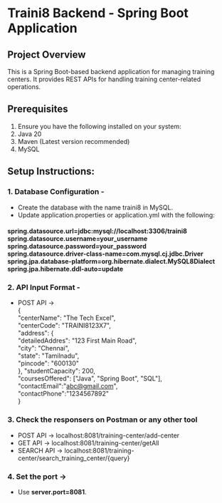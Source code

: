 # Traini8 Backend - Spring Boot Application

## Project Overview
This is a Spring Boot-based backend application for managing training centers. It provides REST APIs for handling training center-related operations.

## Prerequisites
1. Ensure you have the following installed on your system:
2. Java 20
3. Maven (Latest version recommended)
4. MySQL

## Setup Instructions:
### 1. Database Configuration -
* Create the database with the name traini8 in MySQL.
* Update application.properties or application.yml with the following:
#### 
**spring.datasource.url=jdbc:mysql://localhost:3306/traini8**
<br/>
**spring.datasource.username=your_username**
<br/>
**spring.datasource.password=your_password**
<br/>
**spring.datasource.driver-class-name=com.mysql.cj.jdbc.Driver**
<br/>
**spring.jpa.database-platform=org.hibernate.dialect.MySQL8Dialect**
<br/>
**spring.jpa.hibernate.ddl-auto=update**
<br/>

### 2. API Input Format -
* POST API -><br>
  {<br>
  "centerName": "The Tech Excel",<br>
  "centerCode": "TRAINI8123X7",<br>
  "address": {<br>
    "detailedAddres": "123 First Main Road",<br>
    "city": "Chennai",<br>
    "state": "Tamilnadu",<br>
    "pincode": "600130"<br>
  },
  "studentCapacity": 200,<br>
  "coursesOffered": ["Java", "Spring Boot", "SQL"],<br>
  "contactEmail":"abc@gmail.com",<br>
  "contactPhone":"1234567892"<br>
}<br>


### 3. Check the responsers on Postman or any other tool
* POST API -> localhost:8081/training-center/add-center
* GET API -> localhost:8081/training-center/getAll
* SEARCH API -> localhost:8081/training-center/search_training_center/{query}

### 4. Set the port ->
* Use **server.port=8081**.

